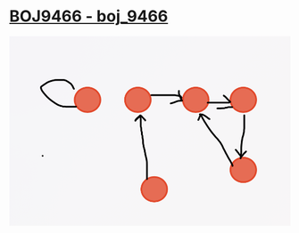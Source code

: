 # [BOJ9466 - boj_9466](https://www.acmicpc.net/problem/9466)
<!--tags: dfs, graph, traversal-->

![Image](image.png)